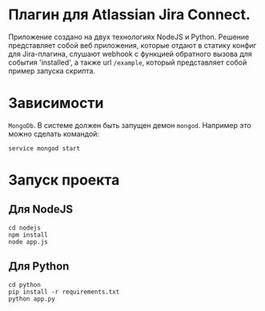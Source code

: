 # Плагин для Atlassian Jira Connect.


Приложение создано на двух технологиях NodeJS и Python. Решение представляет собой веб приложения, которые отдают в статику конфиг для Jira-плагина, слушают webhook с функцией обратного вызова для события 'installed', а также url `/example`, который представляет собой пример запуска скрипта.

# Зависимости

`MongoDb`. В системе должен быть запущен демон `mongod`. Например это можно сделать командой:

    service mongod start
    
# Запуск проекта

## Для NodeJS

    cd nodejs
    npm install
    node app.js

## Для Python

    cd python
    pip install -r requirements.txt
    python app.py
    
